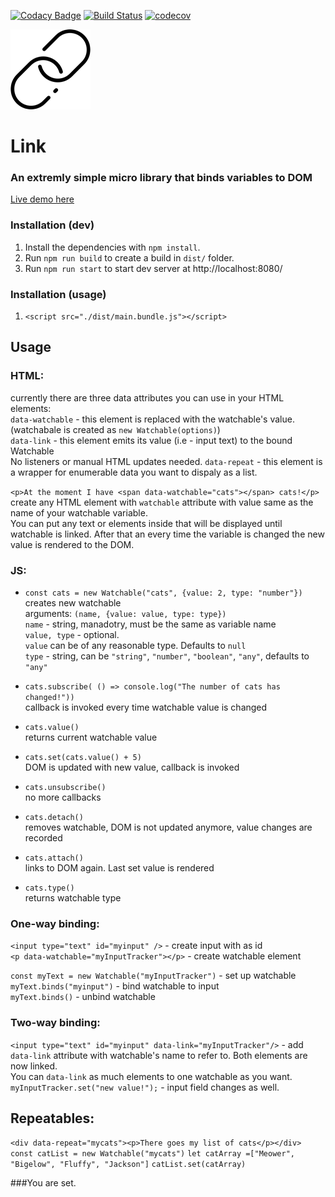 [![Codacy Badge](https://api.codacy.com/project/badge/Grade/d76a5963342e443bae700ac345907ba9)](https://www.codacy.com/app/spbeat/link?utm_source=github.com&amp;utm_medium=referral&amp;utm_content=tomkallen/link&amp;utm_campaign=Badge_Grade)
[![Build Status](https://travis-ci.org/tomkallen/link.svg?branch=master)](https://travis-ci.org/tomkallen/link)
[![codecov](https://codecov.io/gh/tomkallen/link/branch/master/graph/badge.svg)](https://codecov.io/gh/tomkallen/link)


![](./link.png)
# Link  
### An extremly simple micro library that binds variables to DOM  

[Live demo here](https://tomkallen.github.io/link/)  

### Installation (dev)

1. Install the dependencies with `npm install`.
2. Run `npm run build` to create a build in `dist/` folder.
3. Run `npm run start` to start dev server at http://localhost:8080/

### Installation (usage)

1. `<script src="./dist/main.bundle.js"></script>`

## Usage

### HTML:  
currently there are three data attributes you can use in your HTML elements:  
`data-watchable` - this element is replaced with the watchable's value. (watchabale is created as `new Watchable(options)`)    
`data-link` - this element emits its value (i.e - input text) to the bound Watchable  
No listeners or manual HTML updates needed. 
`data-repeat` - this element is a wrapper for enumerable data you want to dispaly as a list.  

`<p>At the moment I have <span data-watchable="cats"></span> cats!</p>`  
create any HTML element with `watchable` attribute with value same as the name of your watchable variable.  
You can put any text or elements inside that will be displayed until watchable is linked. After that an every time the variable is changed the new value is rendered to the DOM.   

### JS: 
- `const cats = new Watchable("cats", {value: 2, type: "number"})`  
creates new watchable  
arguments: `(name, {value: value, type: type})`  
`name` - string, manadotry, must be the same as variable name  
`value, type` - optional.   
`value` can be of any reasonable type. Defaults to `null`  
`type` - string, can be `"string"`, `"number"`, `"boolean"`, `"any"`, defaults to `"any"`  

- `cats.subscribe( () => console.log("The number of cats has changed!"))`  
callback is invoked every time watchable value is changed  
- `cats.value()`  
returns current watchable value  
- `cats.set(cats.value() + 5)`  
DOM is updated with new value, callback is invoked  
- `cats.unsubscribe()`  
no more callbacks  
- `cats.detach()`  
removes watchable, DOM is not updated anymore, value changes are recorded  
- `cats.attach()`  
links to DOM again. Last set value is rendered   
- `cats.type()`  
returns watchable type

### One-way binding:  
`<input type="text" id="myinput" />` - create input with as id  
`<p data-watchable="myInputTracker"></p>` - create watchable element   
  
`const myText = new Watchable("myInputTracker")` - set up watchable  
`myText.binds("myinput")` - bind watchable to input  
`myText.binds()` - unbind watchable  

### Two-way binding:
`<input type="text" id="myinput" data-link="myInputTracker"/>` - add `data-link` attribute with watchable's name to refer to. Both elements are now linked.  
You can `data-link` as much elements to one watchable as you want.   
`myInputTracker.set("new value!");` - input field changes as well.  

## Repeatables:  
`<div data-repeat="mycats"><p>There goes my list of cats</p></div>`
`const catList = new Watchable("mycats")`
`let catArray =["Meower", "Bigelow", "Fluffy", "Jackson"]`
`catList.set(catArray)`  

###You are set.

